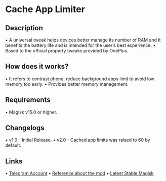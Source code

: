 # Cache App Limiter
## Description
 • A universal tweak helps devices better manage its number of RAM and it benefits the battery life and is intended for the user’s best experience.
 • Based to the official property tweaks provided by OnePlus.

## How does it works?
 • It refers to contrast phone, reduce background apps limit to avoid low memory too early.
 • Provides better memory management.

## Requirements
 • Magisk v15.0 or higher.

## Changelogs
 • v1.0 - Initial Release.
 • v2.0 - Cached app limits was raised to 60 by default.

## Links
 • <a href="https://t.me/EmperorEye1993">Telegram Account</a>
 • <a href="https://www.gsmarena.com/tweak_helps_oneplus_3_better_manage_its_6gb_of_ram-blog-18891.php">Reference about the mod</a>
 • <a href="https://forum.xda-developers.com/apps/magisk/official-magisk-v7-universal-systemless-t3473445">Latest Stable Magisk</a>
 
